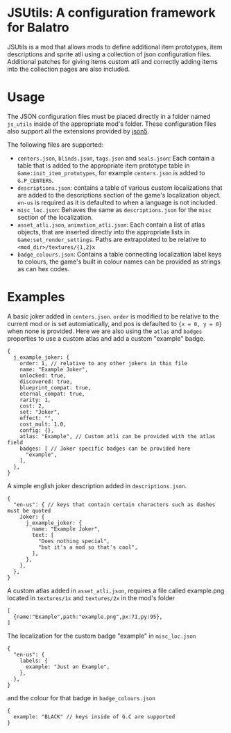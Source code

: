 # JSUtils: A configuration framework for Balatro
JSUtils is a mod that allows mods to define additional item prototypes, item descriptions and sprite atli using a collection of json configuration files. Additional patches for giving items custom atli and correctly adding items into the collection pages are also included.

# Usage
The JSON configuration files must be placed directly in a folder named `js_utils` inside of the appropriate mod's folder. These configuration files also support all the extensions provided by [json5](https://json5.org).

The following files are supported:
- `centers.json`, `blinds.json`, `tags.json` and `seals.json`: Each contain a table that is added to the appropriate item prototype table in `Game:init_item_prototypes`, for example `centers.json` is added to `G.P_CENTERS`.
- `descriptions.json`: contains a table of various custom localizations that are added to the descriptions section of the game's localization object. `en-us` is required as it is defaulted to when a language is not included.
- `misc_loc.json`: Behaves the same as `descriptions.json` for the `misc` section of the localization.
- `asset_atli.json`, `animation_atli.json`: Each contain a list of atlas objects, that are inserted directly into the appropriate lists in `Game:set_render_settings`. Paths are extrapolated to be relative to `<mod_dir>/textures/{1,2}x`
- `badge_colours.json`: Contains a table connecting localization label keys to colours, the game's built in colour names can be provided as strings as can hex codes.

# Examples

A basic joker added in `centers.json`. `order` is modified to be relative to the current mod or  is set automiatically, and pos is defaulted to `{x = 0, y = 0}` when none is provided. Here we are also using the `atlas` and `badges` properties to use a custom atlas and add a custom "example" badge.
```json5
{
  j_example_joker: {
    order: 1, // relative to any other jokers in this file
    name: "Example Joker",
    unlocked: true,
    discovered: true,
    blueprint_compat: true,
    eternal_compat: true,
    rarity: 1,
    cost: 2,
    set: "Joker",
    effect: "",
    cost_mult: 1.0,
    config: {},
    atlas: "Example", // Custom atli can be provided with the atlas field
    badges: [ // Joker specific badges can be provided here
      "example",
    ],
  },
}
```

A simple english joker description added in `descriptions.json`.
```json5
{
  "en-us": { // keys that contain certain characters such as dashes must be quoted
    Joker: {
      j_example_joker: {
        name: "Example Joker",
        text: [
          "Does nothing special",
          "but it's a mod so that's cool",
        ],
      },
    },
  },
}
```

A custom atlas added in `asset_atli.json`, requires a file called example.png located in `textures/1x` and `textures/2x` in the mod's folder
```json5
[
  {name:"Example",path:"example.png",px:71,py:95},
]
```

The localization for the custom badge "example" in `misc_loc.json`
```json5
{
  "en-us": {
    labels: {
      example: "Just an Example",
    },
  },
}
```
and the colour for that badge in `badge_colours.json`
```json5
{
  example: "BLACK" // keys inside of G.C are supported
}
```
